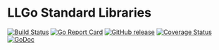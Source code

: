 LLGo Standard Libraries
=====

[![Build Status](https://github.com/goplus/lib/actions/workflows/go.yml/badge.svg)](https://github.com/goplus/lib/actions/workflows/go.yml)
[![Go Report Card](https://goreportcard.com/badge/github.com/goplus/lib)](https://goreportcard.com/report/github.com/goplus/lib)
[![GitHub release](https://img.shields.io/github/v/tag/goplus/lib.svg?label=release)](https://github.com/goplus/lib/releases)
[![Coverage Status](https://codecov.io/gh/goplus/lib/branch/main/graph/badge.svg)](https://codecov.io/gh/goplus/lib)
[![GoDoc](https://pkg.go.dev/badge/github.com/goplus/lib.svg)](https://pkg.go.dev/github.com/goplus/lib)

